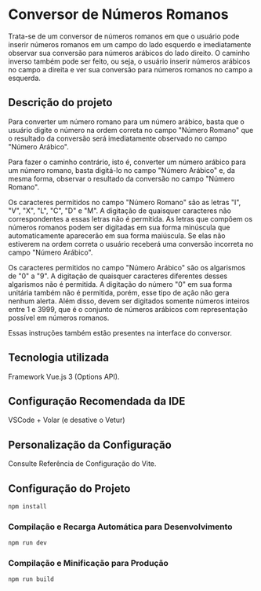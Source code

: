 # Conversor de Números Romanos

Trata-se de um conversor de números romanos em que o usuário pode inserir números romanos em um campo do lado esquerdo e imediatamente observar sua conversão para números arábicos do lado direito. O caminho inverso também pode ser feito, ou seja, o usuário inserir números arábicos no campo a direita e ver sua conversão para números romanos no campo a esquerda.

## Descrição do projeto

Para converter um número romano para um número arábico, basta que o usuário digite o número na ordem correta no campo "Número Romano" que o resultado da conversão será imediatamente observado no campo "Número Arábico".

Para fazer o caminho contrário, isto é, converter um número arábico para um número romano, basta digitá-lo no campo
"Número Arábico" e, da mesma forma, observar o resultado da conversão no campo "Número Romano".

Os caracteres permitidos no campo "Número Romano" são as letras "I", "V", "X", "L", "C", "D" e "M". A digitação de
quaisquer caracteres não correspondentes a essas letras não é permitida. As letras que compõem os números romanos
podem ser digitadas em sua forma minúscula que automaticamente aparecerão em sua forma maiúscula. Se elas
não estiverem na ordem correta o usuário receberá uma conversão incorreta no campo "Número Arábico".

Os caracteres permitidos no campo "Número Arábico" são os algarismos de "0" a "9". A digitação de quaisquer
caracteres diferentes desses algarismos não é permitida. A digitação do número "0" em sua forma unitária também
não é permitida, porém, esse tipo de ação não gera nenhum alerta. Além disso, devem ser digitados somente números
inteiros entre 1 e 3999, que é o conjunto de números arábicos com representação possível em números romanos.

Essas instruções também estão presentes na interface do conversor.

## Tecnologia utilizada

Framework Vue.js 3 (Options API).

## Configuração Recomendada da IDE

VSCode + Volar (e desative o Vetur)

## Personalização da Configuração
Consulte Referência de Configuração do Vite.

## Configuração do Projeto
```sh
npm install
```

### Compilação e Recarga Automática para Desenvolvimento
```sh
npm run dev
```

### Compilação e Minificação para Produção
```sh
npm run build
```